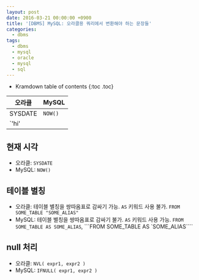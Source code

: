 ```yaml
---
layout: post
date: 2016-03-21 00:00:00 +0900
title: '[DBMS] MySQL: 오라클용 쿼리에서 변환해야 하는 문장들'
categories:
  - dbms
tags:
  - dbms
  - mysql
  - oracle
  - mysql
  - sql
---
```


* Kramdown table of contents
{:toc .toc}

|오라클|MySQL|
|--|--|
|SYSDATE|`NOW()`|
|`'hi' || 'there'`|`CONCAT('hi', 'there')`|

## 현재 시각

- 오라클: `SYSDATE`
- MySQL: `NOW()`

## 테이블 별칭

- 오라클: 테이블 별칭을 쌍따옴표로 감싸기 가능. `AS` 키워드 사용 불가. ```FROM SOME_TABLE "SOME_ALIAS"```
- MySQL: 테이블 별칭을 쌍따옴표로 감싸기 불가. `AS` 키워드 사용 가능. ```FROM SOME_TABLE AS SOME_ALIAS```, ```FROM SOME_TABLE AS `SOME_ALIAS````

## null 처리

- 오라클: `NVL( expr1, expr2 )`
- MySQL: `IFNULL( expr1, expr2 )`
